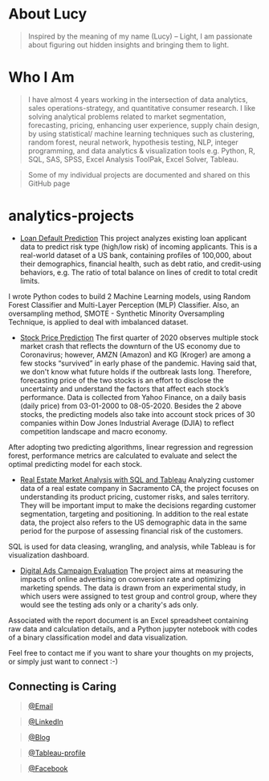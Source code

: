 # About Lucy

> Inspired by the meaning of my name (Lucy) – Light, I am passionate about figuring out hidden insights and bringing them to light.

# Who I Am

> I have almost 4 years working in the intersection of data analytics, sales operations-strategy, and quantitative consumer research.
I like solving analytical problems related to market segmentation, forecasting, pricing, enhancing user experience, supply chain design, by using statistical/ machine learning techniques such as clustering, random forest, neural network, hypothesis testing, NLP, integer programming, and data analytics & visualization tools e.g. Python, R, SQL, SAS, SPSS, Excel Analysis ToolPak, Excel Solver, Tableau.

> Some of my individual projects are documented and shared on this GitHub page


# analytics-projects

* [Loan Default Prediction](https://github.com/lucy-doan/analytics-projects/tree/master/Loan%20Default%20Prediction)
This project analyzes existing loan applicant data to predict risk type (high/low risk) of incoming applicants. This is a real-world dataset of a US bank, containing profiles of 100,000, about their demographics, financial health, such as debt ratio, and credit-using behaviors, e.g. The ratio of total balance on lines of credit to total credit limits.

I wrote Python codes to build 2 Machine Learning models, using Random Forest Classifier and Multi-Layer Perception (MLP) Classifier. Also, an oversampling method, SMOTE - Synthetic Minority Oversampling Technique, is applied to deal with imbalanced dataset.

* [Stock Price Prediction](https://github.com/lucy-doan/analytics-projects/tree/master/Stock%20Price%20Prediction)
The first quarter of 2020 observes multiple stock market crash that reflects the downturn of the US economy due to Coronavirus; however, AMZN (Amazon) and KG (Kroger) are among a few stocks “survived” in early phase of the pandemic. Having said that, we don't know what future holds if the outbreak lasts long. Therefore, forecasting price of the two stocks is an effort to disclose the uncertainty and understand the factors that affect each stock’s performance. Data is collected from Yahoo Finance, on a daily basis (daily price) from 03-01-2000 to 08-05-2020. Besides the 2 above stocks, the predicting models also take into account stock prices of 30 companies within Dow Jones Industrial Average (DJIA) to reflect competition landscape and macro economy.

After adopting two predicting algorithms, linear regression and regression forest, performance metrics are calculated to evaluate and select the optimal predicting model for each stock.

* [Real Estate Market Analysis with SQL and Tableau](https://github.com/lucy-doan/analytics-projects/tree/master/Real%20Estate%20Market%20Analysis%20with%20SQL%20and%20Tableau)
Analyzing customer data of a real estate company in Sacramento CA, the project focuses on understanding its product pricing, customer risks, and sales territory. They will be important imput to make the decisions regarding customer segmentation, targeting and positioning. In addition to the real estate data, the project also refers to the US demographic data in the same period for the purpose of assessing financial risk of the customers.

SQL is used for data cleasing, wrangling, and analysis, while Tableau is for visualization dashboard.


* [Digital Ads Campaign Evaluation](https://github.com/lucy-doan/analytics-projects/tree/master/Digital%20Ads%20Campaign%20Evaluation)
The project aims at measuring the impacts of online advertising on conversion rate and optimizing marketing spends. The data is drawn from an experimental study, in which users were assigned to test group and control group, where they would see the testing ads only or a charity's ads only.

Associated with the report document is an Excel spreadsheet containing raw data and calculation details, and a Python jupyter notebook with codes of a binary classification model and data visualization.

Feel free to contact me if you want to share your thoughts on my projects, or simply just want to connect :-)

## Connecting is Caring

> [@Email](mphuong.ibeftu@gmail.com)

> [@LinkedIn](https://www.linkedin.com/in/lucy-phuong-doan/)

> [@Blog](https://lucyplayingdata.wordpress.com/blog/)

> [@Tableau-profile](https://public.tableau.com/profile/lucy.phuong.doan/)

> [@Facebook](https://www.facebook.com/lucyphuongdoan/)
